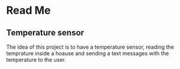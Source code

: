 # Read Me
## Temperature sensor

The idea of this project is to have a temperature sensor, reading the temprature inside a hoause and sending a text messages with the temperature to the user.